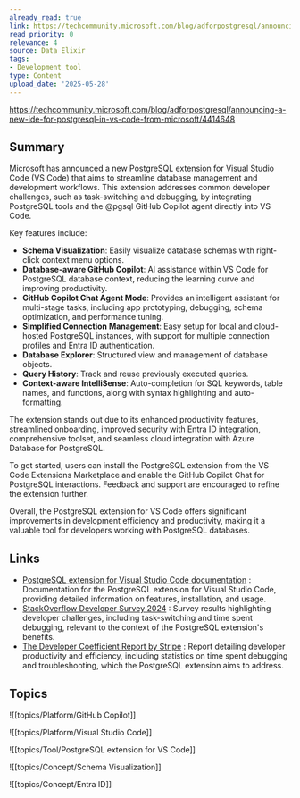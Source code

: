 ```yaml
---
already_read: true
link: https://techcommunity.microsoft.com/blog/adforpostgresql/announcing-a-new-ide-for-postgresql-in-vs-code-from-microsoft/4414648
read_priority: 0
relevance: 4
source: Data Elixir
tags:
- Development_tool
type: Content
upload_date: '2025-05-28'
---
```


https://techcommunity.microsoft.com/blog/adforpostgresql/announcing-a-new-ide-for-postgresql-in-vs-code-from-microsoft/4414648
## Summary

Microsoft has announced a new PostgreSQL extension for Visual Studio Code (VS Code) that aims to streamline database management and development workflows. This extension addresses common developer challenges, such as task-switching and debugging, by integrating PostgreSQL tools and the @pgsql GitHub Copilot agent directly into VS Code.

Key features include:
- **Schema Visualization**: Easily visualize database schemas with right-click context menu options.
- **Database-aware GitHub Copilot**: AI assistance within VS Code for PostgreSQL database context, reducing the learning curve and improving productivity.
- **GitHub Copilot Chat Agent Mode**: Provides an intelligent assistant for multi-stage tasks, including app prototyping, debugging, schema optimization, and performance tuning.
- **Simplified Connection Management**: Easy setup for local and cloud-hosted PostgreSQL instances, with support for multiple connection profiles and Entra ID authentication.
- **Database Explorer**: Structured view and management of database objects.
- **Query History**: Track and reuse previously executed queries.
- **Context-aware IntelliSense**: Auto-completion for SQL keywords, table names, and functions, along with syntax highlighting and auto-formatting.

The extension stands out due to its enhanced productivity features, streamlined onboarding, improved security with Entra ID integration, comprehensive toolset, and seamless cloud integration with Azure Database for PostgreSQL.

To get started, users can install the PostgreSQL extension from the VS Code Extensions Marketplace and enable the GitHub Copilot Chat for PostgreSQL interactions. Feedback and support are encouraged to refine the extension further.

Overall, the PostgreSQL extension for VS Code offers significant improvements in development efficiency and productivity, making it a valuable tool for developers working with PostgreSQL databases.
## Links

- [PostgreSQL extension for Visual Studio Code documentation](https://aka.ms/pg-vscode-docs) : Documentation for the PostgreSQL extension for Visual Studio Code, providing detailed information on features, installation, and usage.
- [StackOverflow Developer Survey 2024](https://survey.stackoverflow.co/2024/) : Survey results highlighting developer challenges, including task-switching and time spent debugging, relevant to the context of the PostgreSQL extension's benefits.
- [The Developer Coefficient Report by Stripe](https://stripe.com/files/reports/the-developer-coefficient.pdf) : Report detailing developer productivity and efficiency, including statistics on time spent debugging and troubleshooting, which the PostgreSQL extension aims to address.

## Topics

![[topics/Platform/GitHub Copilot]]

![[topics/Platform/Visual Studio Code]]

![[topics/Tool/PostgreSQL extension for VS Code]]

![[topics/Concept/Schema Visualization]]

![[topics/Concept/Entra ID]]